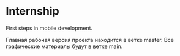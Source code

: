 # Internship
First steps in mobile development.

Главная рабочая версия проекта находится в ветке master.
Все графические материалы будут в ветке main. 

